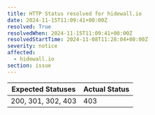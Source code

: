 ```yaml
---
title: HTTP Status resolved for hidewall.io
date: 2024-11-15T11:09:41+00:00Z
resolved: True
resolvedWhen: 2024-11-15T11:09:41+00:00Z
resolvedStartTime: 2024-11-08T11:28:04+00:00Z
severity: notice
affected:
  - hidewall.io
section: issue
---
```


| Expected Statuses | Actual Status  |
|-------------------|----------------|
| 200, 301, 302, 403 | 403 |
